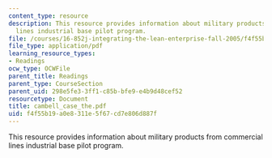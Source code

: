 ```yaml
---
content_type: resource
description: This resource provides information about military products from commercial
  lines industrial base pilot program.
file: /courses/16-852j-integrating-the-lean-enterprise-fall-2005/f4f55b19a0e8311e5f67cd7e806d887f_cambell_case_the.pdf
file_type: application/pdf
learning_resource_types:
- Readings
ocw_type: OCWFile
parent_title: Readings
parent_type: CourseSection
parent_uid: 298e5fe3-3ff1-c85b-bfe9-e4b9d48cef52
resourcetype: Document
title: cambell_case_the.pdf
uid: f4f55b19-a0e8-311e-5f67-cd7e806d887f
---
```

This resource provides information about military products from commercial lines industrial base pilot program.

